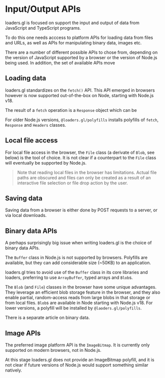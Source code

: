 # Input/Output APIs

loaders.gl is focused on support the input and output of data from JavaScript and TypeScript programs.

To do this one needs acccess to platform APIs for loading data from files and URLs, as well as APIs for manipulating binary data, images etc.

There are a number of different possible APIs to chose from, depending on the version of JavaScript supported by a browser or the version of Node.js being used. In addition, the set of available APIs move 

## Loading data

loaders.gl standardizes on the `fetch()` API. This API emerged in browsers however is now supported out-of-the-box on Node, starting with Node.js v18.

The result of a `fetch` operation is a `Response` object which can be 

For older Node.js versions, `@loaders.gl/polyfills` installs polyfills of `fetch`, `Response` and `Headers` classes.

## Local file access

For local file access in the browser, the `File` class (a derivate of `Blob`, see below) is the tool of choice. 
It is not clear if a counterpart to the `File` class will eventually be supported by Node.js. 

> Note that reading local files in the browser has limitations. Actual file paths are obscured and files can only be created as a result of an interactive file selection or file drop action by the user.

## Saving data

Saving data from a browser is either done by POST requests to a server, or via local downloads. 

## Binary data APIs

A perhaps surprisingly big issue when writing loaders.gl is the choice of binary data APIs.

The `Buffer` class in Node.js is not supported by browsers. Polyfills are available, but they can add considerable size (~50KB) to an application.

loaders.gl tries to avoid use of the `Buffer` class in its core libraries and loaders, preferring to use `ArrayBuffer`, typed arrays and `Blob`s.

The `Blob` (and `File`) classes in the browser have some unique advantages. They leverage an efficient blob storage feature in the browser, and they also enable partial, random-access reads from large blobs in that storage or from local files. `Blob`s are available in Node starting with Node.js v18. For lower versions, a polyfill will be installed by `@laoders.gl/polyfills`.

There is a separate article on binary data.

## Image APIs

The preferred image platform API is the `ImageBitmap`. It is currently only supported on modern browsers, not in Node.js. 

At this stage loaders.gl does not provide an ImageBitmap polyfill, and it is not clear if future versions of Node.js would support something similar natively.